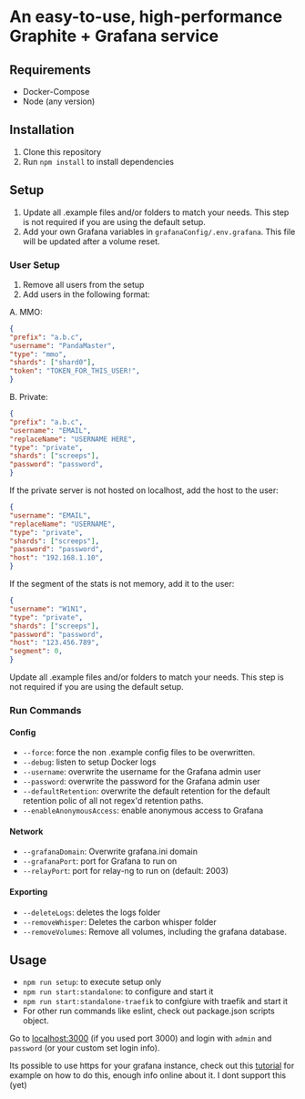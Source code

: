 # An easy-to-use, high-performance Graphite + Grafana service

## Requirements

* Docker-Compose
* Node (any version)

## Installation

1. Clone this repository
2. Run `npm install` to install dependencies

## Setup

1. Update all .example files and/or folders to match your needs. This step is not required if you are using the default setup.
2. Add your own Grafana variables in `grafanaConfig/.env.grafana`. This file will be updated after a volume reset.

### User Setup

1. Remove all users from the setup
2. Add users in the following format:

A. MMO:

```json
{
"prefix": "a.b.c",
"username": "PandaMaster",
"type": "mmo",
"shards": ["shard0"],
"token": "TOKEN_FOR_THIS_USER!",
}
```

B. Private:

```json
{
"prefix": "a.b.c",
"username": "EMAIL",
"replaceName": "USERNAME HERE",
"type": "private",
"shards": ["screeps"],
"password": "password",
}
```

If the private server is not hosted on localhost, add the host to the user:

```json
{
"username": "EMAIL",
"replaceName": "USERNAME",
"type": "private",
"shards": ["screeps"],
"password": "password",
"host": "192.168.1.10",
}
```

If the segment of the stats is not memory, add it to the user:

```json
{
"username": "W1N1",
"type": "private",
"shards": ["screeps"],
"password": "password",
"host": "123.456.789",
"segment": 0,
}
```

Update all .example files and/or folders to match your needs. This step is not required if you are using the default setup.

### Run Commands

#### Config

* `--force`: force the non .example config files to be overwritten.
* `--debug`: listen to setup Docker logs
* `--username`: overwrite the username for the Grafana admin user
* `--password`: overwrite the password for the Grafana admin user
* `--defaultRetention`: overwrite the default retention for the default retention polic of all not regex'd retention paths.
* `--enableAnonymousAccess`: enable anonymous access to Grafana

#### Network

* `--grafanaDomain`: Overwrite grafana.ini domain
* `--grafanaPort`: port for Grafana to run on
* `--relayPort`: port for relay-ng to run on (default: 2003)

#### Exporting

* `--deleteLogs`: deletes the logs folder
* `--removeWhisper`: Deletes the carbon whisper folder
* `--removeVolumes`: Remove all volumes, including the grafana database.

## Usage

* `npm run setup`: to execute setup only
* `npm run start:standalone`: to configure and start it
* `npm run start:standalone-traefik` to confgiure with traefik and start it
* For other run commands like eslint, check out package.json scripts object.

Go to [localhost:3000](http://localhost:3000) (if you used port 3000) and login with `admin` and `password` (or your custom set login info).

Its possible to use https for your grafana instance, check out this [tutorial](https://www.turbogeek.co.uk/grafana-how-to-configure-ssl-https-in-grafana/) for example on how to do this, enough info online about it. I dont support this (yet)
